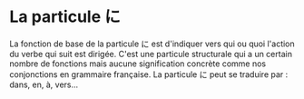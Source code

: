 # La particule に

La fonction de base de la particule に est d'indiquer vers qui ou quoi l'action du verbe qui suit est dirigée. C'est une particule structurale qui a un certain nombre de fonctions mais aucune signification concrète comme nos conjonctions en grammaire française. La particule に peut se traduire par : dans, en, à, vers...
